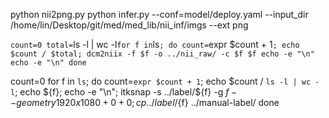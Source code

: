python nii2png.py
python infer.py --conf=model/deploy.yaml --input_dir /home/lin/Desktop/git/med/med_lib/nii_inf/imgs --ext png


`count=0
total=`ls -l | wc -l`
for f in `ls`;
do count=`expr $count + 1`;
echo $count / $total;
dcm2niix -f $f -o ../nii_raw/ -c $f $f
echo -e "\n"
echo -e "\n"
done
`


count=0
for f in `ls`;
do count=`expr $count + 1`;
echo $count / `ls -l | wc -l`;
echo ${f};
echo -e "\n";
itksnap -s ../label/${f} -g ${f} --geometry 1920x1080+0+0;
cp ../label/${f} ../manual-label/
done
